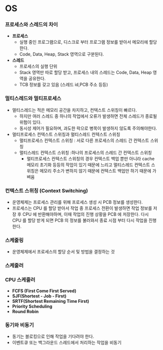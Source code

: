 # OS

### 프로세스와 스레드의 차이

- **프로세스**
    - 실행 중인 프로그램으로, 디스크로 부터 프로그램 정보를 받아서 메모리에 할당한다.
    - Code, Data, Heap, Stack 영역으로 구분된다.
- **스레드**
    - 프로세스의 실행 단위
    - Stack 영역만 따로 할당 받고, 프로세스 내의 스레드는 Code, Data, Heap 영역을 공유한다.
    - TCB 정보를 갖고 있음 (스레드 id,PCB 주소 등등)

### 멀티스레드와 멀티프로세스

- 멀티스레드는 적은 메모리 공간을 차지하고, 컨텍스트 스위칭이 빠르다.
    - 하지만 여러 스레드 중 하나의 작업에서 오류가 발생하면 전체 스레드가 종료될 위험이 있다.
    - 동시성 제어가 필요하며, 과도한 락으로 병목이 발생하지 않도록 주의해야한다.
- 멀티프로세스 컨텍스트 스위칭과 멀티스레드 컨텍스트 스위칭
    - 멀티프로세스 컨텍스트 스위칭 : 서로 다른 프로세스의 스레드 간 컨텍스트 스위칭
    - 멀티스레드 컨텍스트 스위칭 :하나의 프로세스의 스레드 간 컨텍스트 스위칭
        - 멀티프로세스 컨텍스트 스위칭의 경우 컨텍스트 백업 뿐만 아니라 cache 메모리 초기화 등등의 작업이 있기 때문에 느리고
          멀티스레드 컨텍스트 스위칭은 메모리 주소가 변하지 않기 때문에 컨텍스트 백업만 하기 때문에 가벼움

### 컨텍스트 스위칭 (Context Switching)

- 운영체제는 프로세스 관리를 위해 프로세스 생성 시 PCB 정보를 생성한다.
- 프로세스는 CPU 를 할당 받아서 작업 중 프로세스 전환이 발생하면 작업 정보를 저장 후 CPU 에 반환해야하며, 이때 작업의 진행 상황을 PCB 에 저장한다.
  다시 CPU 를 할당 받게 되면 PCB 의 정보를 불러와서 종료 시점 부터 다시 작업을 진행한다.

### 스케줄링

- 운영체제에서 프로세스의 할당 순서 및 방법을 결정하는 것

### 스케줄러

### CPU 스케줄러

- **FCFS (First Come First Served)**
- **SJF(Shortest - Job - First)**
- **SRTF(Shortest Remaining Time First)**
- **Priority Scheduling**
- **Round Robin**

### 동기와 비동기

- 동기는 블로킹으로 인해 작업을 기다려야 한다.
- 이벤트큐 또는 백그라운드 스레드에서 처리하는 작업을 비동기